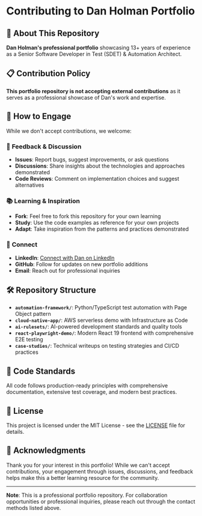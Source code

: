 # Contributing to Dan Holman Portfolio

## 🎯 About This Repository

**Dan Holman's professional portfolio** showcasing 13+ years of experience as a Senior Software Developer in Test (SDET) & Automation Architect.

## 📋 Contribution Policy

**This portfolio repository is not accepting external contributions** as it serves as a professional showcase of Dan's work and expertise.

## 🤝 How to Engage

While we don't accept contributions, we welcome:

### 💬 **Feedback & Discussion**
- **Issues**: Report bugs, suggest improvements, or ask questions
- **Discussions**: Share insights about the technologies and approaches demonstrated
- **Code Reviews**: Comment on implementation choices and suggest alternatives

### 📚 **Learning & Inspiration**
- **Fork**: Feel free to fork this repository for your own learning
- **Study**: Use the code examples as reference for your own projects
- **Adapt**: Take inspiration from the patterns and practices demonstrated

### 🔗 **Connect**
- **LinkedIn**: [Connect with Dan on LinkedIn](https://linkedin.com/in/danholman7)
- **GitHub**: Follow for updates on new portfolio additions
- **Email**: Reach out for professional inquiries

## 🛠️ Repository Structure

- **`automation-framework/`**: Python/TypeScript test automation with Page Object pattern
- **`cloud-native-app/`**: AWS serverless demo with Infrastructure as Code
- **`ai-rulesets/`**: AI-powered development standards and quality tools
- **`react-playwright-demo/`**: Modern React 19 frontend with comprehensive E2E testing
- **`case-studies/`**: Technical writeups on testing strategies and CI/CD practices

## 📖 Code Standards

All code follows production-ready principles with comprehensive documentation, extensive test coverage, and modern best practices.

## 📝 License

This project is licensed under the MIT License - see the [LICENSE](LICENSE) file for details.

## 🙏 Acknowledgments

Thank you for your interest in this portfolio! While we can't accept contributions, your engagement through issues, discussions, and feedback helps make this a better learning resource for the community.

---

**Note**: This is a professional portfolio repository. For collaboration opportunities or professional inquiries, please reach out through the contact methods listed above.
